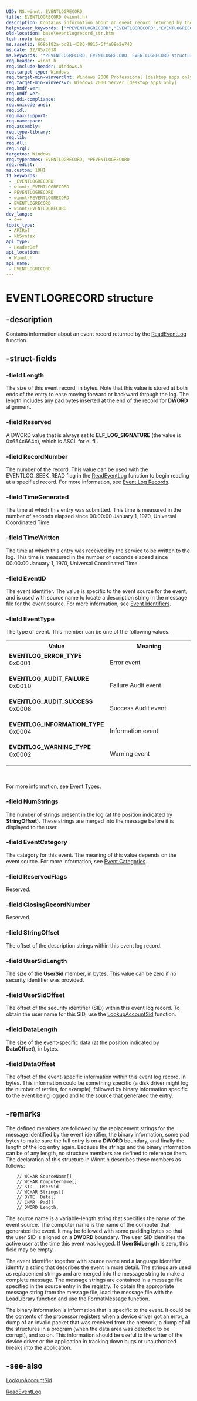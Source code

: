 ```yaml
---
UID: NS:winnt._EVENTLOGRECORD
title: EVENTLOGRECORD (winnt.h)
description: Contains information about an event record returned by the ReadEventLog function.
helpviewer_keywords: ["*PEVENTLOGRECORD","EVENTLOGRECORD","EVENTLOGRECORD structure","EVENTLOG_AUDIT_FAILURE","EVENTLOG_AUDIT_SUCCESS","EVENTLOG_ERROR_TYPE","EVENTLOG_INFORMATION_TYPE","EVENTLOG_WARNING_TYPE","PEVENTLOGRECORD","PEVENTLOGRECORD structure pointer","_EVENTLOGRECORD","_win32_eventlogrecord_str","base.eventlogrecord_str","winnt/EVENTLOGRECORD","winnt/PEVENTLOGRECORD"]
old-location: base\eventlogrecord_str.htm
tech.root: base
ms.assetid: 669b182a-bc81-4386-9815-6ffa09e2e743
ms.date: 12/05/2018
ms.keywords: '*PEVENTLOGRECORD, EVENTLOGRECORD, EVENTLOGRECORD structure, EVENTLOG_AUDIT_FAILURE, EVENTLOG_AUDIT_SUCCESS, EVENTLOG_ERROR_TYPE, EVENTLOG_INFORMATION_TYPE, EVENTLOG_WARNING_TYPE, PEVENTLOGRECORD, PEVENTLOGRECORD structure pointer, _EVENTLOGRECORD, _win32_eventlogrecord_str, base.eventlogrecord_str, winnt/EVENTLOGRECORD, winnt/PEVENTLOGRECORD'
req.header: winnt.h
req.include-header: Windows.h
req.target-type: Windows
req.target-min-winverclnt: Windows 2000 Professional [desktop apps only]
req.target-min-winversvr: Windows 2000 Server [desktop apps only]
req.kmdf-ver: 
req.umdf-ver: 
req.ddi-compliance: 
req.unicode-ansi: 
req.idl: 
req.max-support: 
req.namespace: 
req.assembly: 
req.type-library: 
req.lib: 
req.dll: 
req.irql: 
targetos: Windows
req.typenames: EVENTLOGRECORD, *PEVENTLOGRECORD
req.redist: 
ms.custom: 19H1
f1_keywords:
 - _EVENTLOGRECORD
 - winnt/_EVENTLOGRECORD
 - PEVENTLOGRECORD
 - winnt/PEVENTLOGRECORD
 - EVENTLOGRECORD
 - winnt/EVENTLOGRECORD
dev_langs:
 - c++
topic_type:
 - APIRef
 - kbSyntax
api_type:
 - HeaderDef
api_location:
 - Winnt.h
api_name:
 - EVENTLOGRECORD
---
```


# EVENTLOGRECORD structure


## -description

Contains information about an event record returned by the 
<a href="https://docs.microsoft.com/windows/desktop/api/winbase/nf-winbase-readeventloga">ReadEventLog</a> function.

## -struct-fields

### -field Length

The size of this event record, in bytes. Note that this value is stored at both ends of the entry to ease moving forward or backward through the log. The length includes any pad bytes inserted at the end of the record for <b>DWORD</b> alignment.

### -field Reserved

A DWORD value that is always set to <b>ELF_LOG_SIGNATURE</b> (the value is 0x654c664c), which is ASCII for eLfL.

### -field RecordNumber

The number of the record. This value can be used with the EVENTLOG_SEEK_READ flag in the 
<a href="https://docs.microsoft.com/windows/desktop/api/winbase/nf-winbase-readeventloga">ReadEventLog</a> function to begin reading at a specified record. For more information, see 
<a href="https://docs.microsoft.com/windows/desktop/EventLog/event-log-records">Event Log Records</a>.

### -field TimeGenerated

The time at which this entry was submitted. This time is measured in the number of seconds elapsed since 00:00:00 January 1, 1970, Universal Coordinated Time.

### -field TimeWritten

The time at which this entry was received by the service to be written to the log. This time is measured in the number of seconds elapsed since 00:00:00 January 1, 1970, Universal Coordinated Time.

### -field EventID

The event identifier. The value is specific to the event source for the event, and is used with source name to locate a description string in the message file for the event source. For more information, see 
<a href="https://docs.microsoft.com/windows/desktop/EventLog/event-identifiers">Event Identifiers</a>.

### -field EventType

The type of event. This member can be one of the following values. 



<table>
<tr>
<th>Value</th>
<th>Meaning</th>
</tr>
<tr>
<td width="40%"><a id="EVENTLOG_ERROR_TYPE"></a><a id="eventlog_error_type"></a><dl>
<dt><b>EVENTLOG_ERROR_TYPE</b></dt>
<dt>0x0001</dt>
</dl>
</td>
<td width="60%">
Error event

</td>
</tr>
<tr>
<td width="40%"><a id="EVENTLOG_AUDIT_FAILURE"></a><a id="eventlog_audit_failure"></a><dl>
<dt><b>EVENTLOG_AUDIT_FAILURE</b></dt>
<dt>0x0010</dt>
</dl>
</td>
<td width="60%">
Failure Audit event

</td>
</tr>
<tr>
<td width="40%"><a id="EVENTLOG_AUDIT_SUCCESS"></a><a id="eventlog_audit_success"></a><dl>
<dt><b>EVENTLOG_AUDIT_SUCCESS</b></dt>
<dt>0x0008</dt>
</dl>
</td>
<td width="60%">
Success Audit event

</td>
</tr>
<tr>
<td width="40%"><a id="EVENTLOG_INFORMATION_TYPE"></a><a id="eventlog_information_type"></a><dl>
<dt><b>EVENTLOG_INFORMATION_TYPE</b></dt>
<dt>0x0004</dt>
</dl>
</td>
<td width="60%">
Information event

</td>
</tr>
<tr>
<td width="40%"><a id="EVENTLOG_WARNING_TYPE"></a><a id="eventlog_warning_type"></a><dl>
<dt><b>EVENTLOG_WARNING_TYPE</b></dt>
<dt>0x0002</dt>
</dl>
</td>
<td width="60%">
Warning event

</td>
</tr>
</table>
 

For more information, see 
<a href="https://docs.microsoft.com/windows/desktop/EventLog/event-types">Event Types</a>.

### -field NumStrings

The number of strings present in the log (at the position indicated by <b>StringOffset</b>). These strings are merged into the message before it is displayed to the user.

### -field EventCategory

The category for this event. The meaning of this value depends on the event source. For more information, see 
<a href="https://docs.microsoft.com/windows/desktop/EventLog/event-categories">Event Categories</a>.

### -field ReservedFlags

Reserved.

### -field ClosingRecordNumber

Reserved.

### -field StringOffset

The offset of the description strings within this event log record.

### -field UserSidLength

The size of the <b>UserSid</b> member, in bytes. This value can be zero if no security identifier was provided.

### -field UserSidOffset

The offset of the security identifier (SID) within this event log record. To obtain the user name for this SID, use the 
<a href="https://docs.microsoft.com/windows/desktop/api/winbase/nf-winbase-lookupaccountsida">LookupAccountSid</a> function.

### -field DataLength

The size of the event-specific data (at the position indicated by <b>DataOffset</b>), in bytes.

### -field DataOffset

The offset of the event-specific information within this event log record, in bytes. This information could be something specific (a disk driver might log the number of retries, for example), followed by binary information specific to the event being logged and to the source that generated the entry.

## -remarks

The defined members are followed by the replacement strings for the message identified by the event identifier, the binary information, some pad bytes to make sure the full entry is on a <b>DWORD</b> boundary, and finally the length of the log entry again. Because the strings and the binary information can be of any length, no structure members are defined to reference them. The declaration of this structure in Winnt.h describes these members as follows:

<pre class="syntax" xml:space="preserve"><code>    // WCHAR SourceName[]
    // WCHAR Computername[]
    // SID   UserSid
    // WCHAR Strings[]
    // BYTE  Data[]
    // CHAR  Pad[]
    // DWORD Length;</code></pre>
The source name is a variable-length string that specifies the name of the event source. The computer name is the name of the computer that generated the event. It may be followed with some padding bytes so that the user SID is aligned on a <b>DWORD</b> boundary. The user SID identifies the active user at the time this event was logged. If <b>UserSidLength</b> is zero, this field may be empty.

The event identifier together with source name and a language identifier identify a string that describes the event in more detail. The strings are used as replacement strings and are merged into the message string to make a complete message. The message strings are contained in a message file specified in the source entry in the registry. To obtain the appropriate message string from the message file, load the message file with the 
<a href="https://docs.microsoft.com/windows/desktop/api/libloaderapi/nf-libloaderapi-loadlibrarya">LoadLibrary</a> function and use the 
<a href="https://docs.microsoft.com/windows/desktop/api/winbase/nf-winbase-formatmessage">FormatMessage</a> function.

The binary information is information that is specific to the event. It could be the contents of the processor registers when a device driver got an error, a dump of an invalid packet that was received from the network, a dump of all the structures in a program (when the data area was detected to be corrupt), and so on. This information should be useful to the writer of the device driver or the application in tracking down bugs or unauthorized breaks into the application.

## -see-also

<a href="https://docs.microsoft.com/windows/desktop/api/winbase/nf-winbase-lookupaccountsida">LookupAccountSid</a>



<a href="https://docs.microsoft.com/windows/desktop/api/winbase/nf-winbase-readeventloga">ReadEventLog</a>

